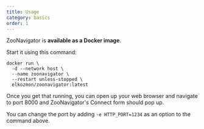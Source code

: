 ```yaml
---
title: Usage
category: basics
order: 1
---
```


ZooNavigator is **available as a Docker image**. 

Start it using this command:

```
docker run \
  -d --network host \
  --name zoonavigator \
  --restart unless-stopped \
  elkozmon/zoonavigator:latest
```

Once you get that running, you can open up your web browser and navigate to port 8000 and ZooNavigator's Connect form should pop up.

You can change the port by adding `-e HTTP_PORT=1234` as an option to the command above.
